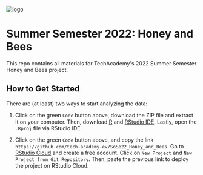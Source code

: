 ![logo](https://github.com/tech-academy-ev/SoSe22_Honey_and_Bees/tree/main/logos/Goethe_Bee.png?raw=true)

# Summer Semester 2022: Honey and Bees

This repo contains all materials for TechAcademy's 2022 Summer Semester Honey and Bees project.

## How to Get Started

There are (at least) two ways to start analyzing the data:

1. Click on the green `Code` button above, download the ZIP file and extract it on your computer. Then, download [R](https://www.r-project.org) and [RStudio IDE](https://www.rstudio.com/products/rstudio/download/). Lastly, open the `.Rproj` file via RStudio IDE.

2. Click on the green `Code` button above, and copy the link `https://github.com/tech-academy-ev/SoSe22_Honey_and_Bees`. Go to [RStudio Cloud](https://www.rstudio.com/products/cloud/) and create a free account. Click on `New Project` and `New Project from Git Repository`. Then, paste the previous link to deploy the project on RStudio Cloud.
